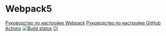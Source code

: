 # Webpack5

[Руководство по настройке Webpack](https://webpack.js.org/guides/)
[Руководство по настройке GitHub Actions](https://docs.github.com/en/actions/quickstart)
[![Build status](https://ci.appveyor.com/api/projects/status/25ggoijif5k3wbf6?svg=true)](https://ci.appveyor.com/project/757-art/env)
[CI](https://github.com/757-art/ahj_workflow/actions/workflows/web.yml/badge.svg)